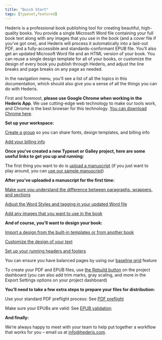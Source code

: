 ```yaml
---
title: "Quick Start"
tags: [typeset,featured]
---
```

 
<html><body><section data-type="chapter" class="hsecchapter" data-hederis-type="hsecchapter" id="complete-guide" data-pi-attrs="id: complete-guide; data-tags: typeset,featured;" role="doc-chapter" data-tags="typeset,featured" data-author-name=" " data-book-title=" " title="Quick Start"><p class="hblkp" data-hederis-type="hblkp" id="pltgwqFRh">Hederis is a professional book publishing tool for creating beautiful, high-quality books. You provide a single Microsoft Word file containing your full book text along with any images that you use in the book (and a cover file if you&#8217;ve got one), and Hederis will process it automatically into a laid-out PDF, and a fully-accessible and standards-conformant EPUB file. You&#8217;ll also get an updated Microsoft Word file and an HTML version of your book. You can reuse a single design template for all of your books, or customize the design of every book you publish through Hederis, and adjust the line breaks and page breaks on any page as needed. </p><p class="hblkp" data-hederis-type="hblkp" id="pYE2lNy26">In the navigation menu, you&#8217;ll see a list of all the topics in this documentation, which should also give you a sense of all the things you can do with Hederis.</p><p class="hblkp" data-hederis-type="hblkp" id="pUxPeYak1">First and foremost, <strong data-hederis-type="hspanstrong" id="pvPKYMfBv">please use Google Chrome when working in the <strong class="hspanstrong" data-hederis-type="hspanstrong" id="p5ickYpwG">Hederis App</strong></strong>. We use cutting-edge web technology to make our tools work, and Chrome is the best browser for this technology. <a href="https://www.google.com/chrome/" class="hspana" data-hederis-type="hspana" id="pKXof6UmG">You can download Chrome here</a>.</p><p class="hblkp" data-hederis-type="hblkp" id="pL88WFART"><strong class="hspanstrong" data-hederis-type="hspanstrong" id="pHJGkOFeh">Set up your workspace:</strong></p><p class="hblkp" data-hederis-type="hblkp" id="p8YuqgdfX"><a href="{% link _docs/about-groups.md %}" class="hspana" data-hederis-type="hspana" id="pCgMsI65n">Create a group</a> so you can share fonts, design templates, and billing info</p><p class="hblkp" data-hederis-type="hblkp" id="pD1TzSwT0"><a href="{% link _docs/billing-info.md %}" class="hspana" data-hederis-type="hspana" id="p80dTMaop">Add your billing info</a></p><p class="hblkp" data-hederis-type="hblkp" id="p0DArijqS"><strong class="hspanstrong" data-hederis-type="hspanstrong" id="pgfevp1TT">Once you&#8217;ve created a new Typeset or Galley project, here are some useful links to get you up and running:</strong></p><p class="hblkp" data-hederis-type="hblkp" id="p9V5jDg9C">The first thing you want to do is <a href="{% link _docs/upload-a-manuscript.md %}" class="hspana" data-hederis-type="hspana" id="pBC84P0cS">upload a manuscript</a> (if you just want to play around, you can <a href="https://www.dropbox.com/s/xbllj9e3gp4m91o/picture-of-dorian-gray-tagged.docx?dl=0" class="hspana" data-hederis-type="hspana" id="pAoEHOZtn">use our sample manuscript</a>)</p><p class="hblkp" data-hederis-type="hblkp" id="p2sLQHy11"><strong class="hspanstrong" data-hederis-type="hspanstrong" id="pa0uWtRD1">After you&#8217;ve uploaded a manuscript for the first time:</strong></p><p class="hblkp" data-hederis-type="hblkp" id="p9JHvjSN1"><a href="{% link _docs/semantic-tagging.md %}" class="hspana" data-hederis-type="hspana" id="p4AJRtZ6N">Make sure you understand the difference between paragraphs, wrappers, and sections</a></p><p class="hblkp" data-hederis-type="hblkp" id="pNTneFc0Y"><a href="{% link _docs/fine-tune-styles.md %}" class="hspana" data-hederis-type="hspana" id="ptrRSm9mJ">Adjust the Word Styles and tagging in your updated Word file</a></p><p class="hblkp" data-hederis-type="hblkp" id="prxOLXfyv"><a href="{% link _docs/upload-a-cover.md %}" class="hspana" data-hederis-type="hspana" id="pTYuAdHoT">Add any images that you want to use in the book</a></p><p class="hblkp" data-hederis-type="hblkp" id="pYqnJ3JeI"><strong class="hspanstrong" data-hederis-type="hspanstrong" id="p7zjqj799">And of course, you&#8217;ll want to design your book:</strong></p><p class="hblkp" data-hederis-type="hblkp" id="pfVGxTVux"><a href="{% link _docs/design-templates.md %}" class="hspana" data-hederis-type="hspana" id="pQQSEUOdk">Import a design from the built-in templates or from another book</a></p><p class="hblkp" data-hederis-type="hblkp" id="pS5aePDBx"><a href="{% link _docs/typeset-text-design.md %}" class="hspana" data-hederis-type="hspana" id="pOvLg9eMn">Customize the design of your text</a></p><p class="hblkp" data-hederis-type="hblkp" id="pyLrH5ECJ"><a href="{% link _docs/typeset-master-pages.md %}" class="hspana" data-hederis-type="hspana" id="p2NaA1GtY">Set up your running headers and footers</a></p><p class="hblkp" data-hederis-type="hblkp" id="pMi3f9ZlC">You can ensure you have balanced pages by using our <a href="{% link _docs/baseline-grid.md %}" class="hspana" data-hederis-type="hspana" id="pbQl01LuZ">baseline grid</a> feature</p><p class="hblkp" data-hederis-type="hblkp" id="pnNsHbGtb">To create your PDF and EPUB files, use <a href="{% link _docs/builds.md %}" class="hspana" data-hederis-type="hspana" id="pe7VIeDU8">the Rebuild button</a> on the project dashboard (you can also add trim marks, gray scaling, and more in the Export Settings options on your project dashboard)</p><p class="hblkp" data-hederis-type="hblkp" id="p2xPKFI8G"><strong class="hspanstrong" data-hederis-type="hspanstrong" id="p3AtaNo9o">You&#8217;ll need to take a few extra steps to prepare your files for distribution:</strong></p><p class="hblkp" data-hederis-type="hblkp" id="pq8O2eo6v">Use your standard PDF preflight process: See <a href="{% link _docs/pdf-preflight.md %}" class="hspana" data-hederis-type="hspana" id="ppDImJG3i">PDF preflight</a></p><p class="hblkp" data-hederis-type="hblkp" id="pJV6XtiBB">Make sure your EPUBs are valid: See <a href="{% link _docs/epub-validation.md %}" class="hspana" data-hederis-type="hspana" id="pBeDPprxB">EPUB validation</a></p><p class="hblkp" data-hederis-type="hblkp" id="pmcWIn3oD"><strong class="hspanstrong" data-hederis-type="hspanstrong" id="pLQb8MR1m">And finally:</strong></p><p class="hblkp" data-hederis-type="hblkp" id="pACxh3UO0">We&#8217;re always happy to meet with your team to help put together a workflow that works for you &#8211; email us at <a href="mailto:info@hederis.com" class="hspana" data-hederis-type="hspana" id="pzPQEsrjh">info@hederis.com</a>. </p></section></body></html>
